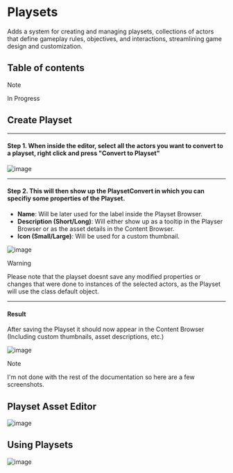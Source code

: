 # Playsets

Adds a system for creating and managing playsets, collections of actors that define gameplay rules, objectives, and interactions, streamlining game design and customization.


## Table of contents
> [!NOTE]
> In Progress

## Create Playset

<hr>

#### Step 1. When inside the editor, select all the actors you want to convert to a playset, right click and press "Convert to Playset"  
![image](https://github.com/user-attachments/assets/d31c4926-d111-45ad-b2df-bfd3c4e80437)

<hr>

#### Step 2. This will then show up the PlaysetConvert in which you can specifiy some properties of the Playset.
  -  **Name**: Will be later used for the label inside the Playset Browser.
  -  **Description (Short/Long)**: Will either show up as a tooltip in the Playser Browser or as the asset details in the Content Browser.
  -  **Icon (Small/Large)**: Will be used for a custom thumbnail.

  
![image](https://github.com/user-attachments/assets/0599306b-cae9-4dec-ae8f-59ed8c650a68)
> [!WARNING]
> Please note that the playset doesnt save any modified properties or changes that were done to instances of the selected actors, as the Playset will use the class default object.


<hr>

#### Result
After saving the Playset it should now appear in the Content Browser (Including custom thumbnails, asset descriptions, etc.)  

![image](https://github.com/user-attachments/assets/4bea997e-efb7-4ae8-85c7-bfe42b81f67d)



> [!NOTE]
> I'm not done with the rest of the documentation so here are a few screenshots.

## Playset Asset Editor  

![image](https://github.com/user-attachments/assets/f34fabb3-5000-49f5-b7a5-1be1be839587)



## Using Playsets  

![image](https://github.com/user-attachments/assets/dc123dfd-6949-4c45-83c0-2cb8cae0df68)
